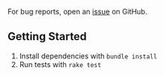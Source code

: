 For bug reports, open an [issue](https://github.com/zendesk/arturo/issues)
on GitHub.

## Getting Started

 1. Install dependencies with `bundle install`
 1. Run tests with `rake test`

